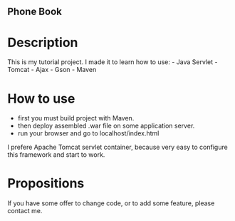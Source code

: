 ## Phone Book

# Description
 This is my tutorial project.
 I made it to learn how to use: 
	- Java Servlet
	- Tomcat 
	- Ajax
	- Gson
	- Maven
# How to use
 - first you must build project with Maven.
 - then deploy assembled .war file on some application server.
 - run your browser and go to localhost/index.html

 I prefere Apache Tomcat servlet container, 
 because very easy to configure this framework and start to work.
# Propositions
 If you have some offer to change code,
 or to add some feature, please contact me.

